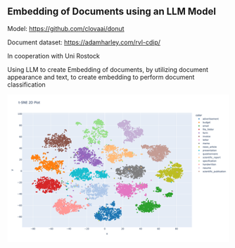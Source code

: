 ## Embedding of Documents using an LLM Model

Model: https://github.com/clovaai/donut

Document dataset: https://adamharley.com/rvl-cdip/ 

In cooperation with Uni Rostock

Using LLM to create Embedding of documents, by utilizing document appearance and text, to create embedding to perform document classification

![Example](newplot.png)
